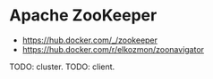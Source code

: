 # Apache ZooKeeper
- https://hub.docker.com/_/zookeeper
- https://hub.docker.com/r/elkozmon/zoonavigator


TODO: cluster.
TODO: client.